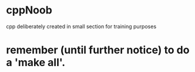 # cppNoob
cpp deliberately created in small section for training purposes
# remember (until further notice) to do a 'make all'.

